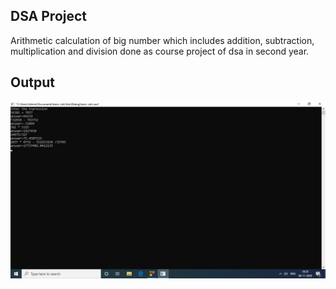 ## DSA Project 
Arithmetic calculation of big number which includes addition, subtraction, multiplication and division done as course project of dsa in second year.

## Output
![](https://github.com/RiddhiTharewal/DSA/blob/main/Bash_Calculator/output.png)
